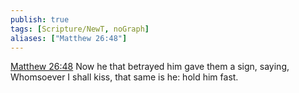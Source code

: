```yaml
---
publish: true
tags: [Scripture/NewT, noGraph]
aliases: ["Matthew 26:48"]
---
```

[Matthew 26:48](https://churchofjesuschrist.org/study/scriptures/nt/matt/26?lang=eng&id=p48#p48) Now he that betrayed him gave them a sign, saying, Whomsoever I shall kiss, that same is he: hold him fast.
